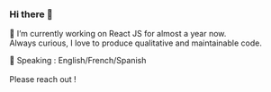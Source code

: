 ### Hi there 👋
🔭 I’m currently working on React JS for almost a year now. <br/>
Always curious, I love to produce qualitative and maintainable code.

💬 Speaking : English/French/Spanish<br/><br/>
Please reach out !

<!--
**YoannBuzenet/YoannBuzenet** is a ✨ _special_ ✨ repository because its `README.md` (this file) appears on your GitHub profile.

Here are some ideas to get you started:

- 🔭 I’m currently working on ...
- 🌱 I’m currently learning ...
- 👯 I’m looking to collaborate on ...
- 🤔 I’m looking for help with ...
- 💬 Ask me about ...
- 📫 How to reach me: ...
- 😄 Pronouns: ...
- ⚡ Fun fact: ...
-->
